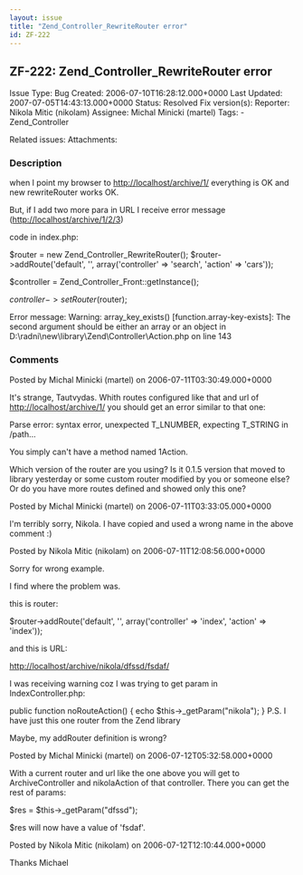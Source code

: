 ```yaml
---
layout: issue
title: "Zend_Controller_RewriteRouter error"
id: ZF-222
---
```


ZF-222: Zend\_Controller\_RewriteRouter error
---------------------------------------------

 Issue Type: Bug Created: 2006-07-10T16:28:12.000+0000 Last Updated: 2007-07-05T14:43:13.000+0000 Status: Resolved Fix version(s): 
 Reporter:  Nikola Mitic (nikolam)  Assignee:  Michal Minicki (martel)  Tags: - Zend\_Controller
 
 Related issues: 
 Attachments: 
### Description

when I point my browser to <http://localhost/archive/1/> everything is OK and new rewriteRouter works OK.

But, if I add two more para in URL I receive error message (<http://localhost/archive/1/2/3>)

code in index.php:

$router = new Zend\_Controller\_RewriteRouter(); $router->addRoute('default', '', array('controller' => 'search', 'action' => 'cars'));

$controller = Zend\_Controller\_Front::getInstance();

$controller->setRouter($router);

Error message: Warning: array\_key\_exists() [function.array-key-exists]: The second argument should be either an array or an object in D:\\radni\\new\\library\\Zend\\Controller\\Action.php on line 143

 

 

### Comments

Posted by Michal Minicki (martel) on 2006-07-11T03:30:49.000+0000

It's strange, Tautvydas. Whith routes configured like that and url of <http://localhost/archive/1/> you should get an error similar to that one:

Parse error: syntax error, unexpected T\_LNUMBER, expecting T\_STRING in /path...

You simply can't have a method named 1Action.

Which version of the router are you using? Is it 0.1.5 version that moved to library yesterday or some custom router modified by you or someone else? Or do you have more routes defined and showed only this one?

 

 

Posted by Michal Minicki (martel) on 2006-07-11T03:33:05.000+0000

I'm terribly sorry, Nikola. I have copied and used a wrong name in the above comment :)

 

 

Posted by Nikola Mitic (nikolam) on 2006-07-11T12:08:56.000+0000

Sorry for wrong example.

I find where the problem was.

this is router:

$router->addRoute('default', '', array('controller' => 'index', 'action' => 'index'));

and this is URL:

<http://localhost/archive/nikola/dfssd/fsdaf/>

I was receiving warning coz I was trying to get param in IndexController.php:

public function noRouteAction() { echo $this->\_getParam("nikola"); } P.S. I have just this one router from the Zend library

Maybe, my addRouter definition is wrong?

 

 

Posted by Michal Minicki (martel) on 2006-07-12T05:32:58.000+0000

With a current router and url like the one above you will get to ArchiveController and nikolaAction of that controller. There you can get the rest of params:

$res = $this->\_getParam("dfssd");

$res will now have a value of 'fsdaf'.

 

 

Posted by Nikola Mitic (nikolam) on 2006-07-12T12:10:44.000+0000

Thanks Michael

 

 